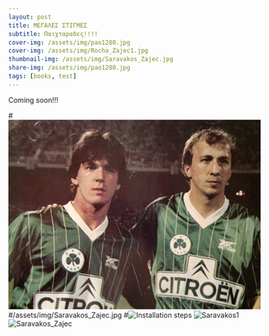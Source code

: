 ```yaml
---
layout: post
title: ΜΕΓΑΛΕΣ ΣΤΙΓΜΕΣ
subtitle: Παιχταραδες!!!!
cover-img: /assets/img/pao1280.jpg
cover-img: /assets/img/Rocha_Zajec1.jpg
thumbnail-img: /assets/img/Saravakos_Zajec.jpg
share-img: /assets/img/pao1280.jpg
tags: [books, test]
---
```

Coming soon!!!


#![Saravakos_Zajec](assets/img/Saravakos_Zajec.jpg)
#/assets/img/Saravakos_Zajec.jpg
#![Installation steps](assets/img/install-steps.gif)
![Saravakos1](https://user-images.githubusercontent.com/90224779/133853669-de220efa-166a-49fb-8012-b35a412e0f3e.jpg)
![Saravakos_Zajec](https://user-images.githubusercontent.com/90224779/133853270-61660908-8d1c-4350-b767-22cff70bbe3a.jpg)
